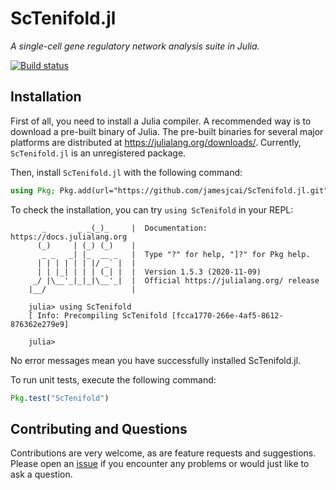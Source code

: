 # ScTenifold.jl

*A single-cell gene regulatory network analysis suite in Julia.*

[![Build status](https://ci.appveyor.com/api/projects/status/8ue869x2nadkjvi6?svg=true)](https://ci.appveyor.com/project/jamesjcai/sctenifold-jl)

## Installation

First of all, you need to install a Julia compiler.  A recommended way is to
download a pre-built binary of Julia. The pre-built binaries for several major
platforms are distributed at <https://julialang.org/downloads/>. Currently,
`ScTenifold.jl` is an unregistered package.

Then, install `ScTenifold.jl` with the following command:

```julia
using Pkg; Pkg.add(url="https://github.com/jamesjcai/ScTenifold.jl.git")
```

To check the installation, you can try `using ScTenifold` in your REPL:

```
       _       _ _(_)_     |  Documentation: https://docs.julialang.org
      (_)     | (_) (_)    |
       _ _   _| |_  __ _   |  Type "?" for help, "]?" for Pkg help.
      | | | | | | |/ _` |  |
      | | |_| | | | (_| |  |  Version 1.5.3 (2020-11-09)
     _/ |\__'_|_|_|\__'_|  |  Official https://julialang.org/ release
    |__/                   |

    julia> using ScTenifold
    [ Info: Precompiling ScTenifold [fcca1770-266e-4af5-8612-876362e279e9]

    julia>
```

No error messages mean you have successfully installed ScTenifold.jl.

To run unit tests, execute the following command:

```julia
Pkg.test("ScTenifold")
```

## Contributing and Questions

Contributions are very welcome, as are feature requests and suggestions. Please open an
[issue][issues-url] if you encounter any problems or would just like to ask a question.

[issues-url]: https://github.com/jamesjcai/ScTenifold.jl/issues
